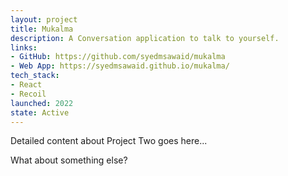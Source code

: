 ```yaml
---
layout: project
title: Mukalma
description: A Conversation application to talk to yourself.
links:
- GitHub: https://github.com/syedmsawaid/mukalma
- Web App: https://syedmsawaid.github.io/mukalma/
tech_stack:
- React
- Recoil
launched: 2022
state: Active
---
```


Detailed content about Project Two goes here...

What about something else?